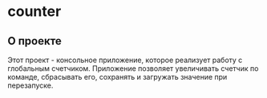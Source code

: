 # counter
## О проекте

Этот проект - консольное приложение, которое реализует работу с глобальным счетчиком. 
Приложение позволяет увеличивать счетчик по команде, сбрасывать его, сохранять и загружать значение при перезапуске.
